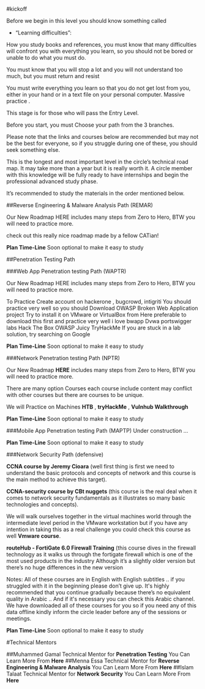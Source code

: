 #kickoff

Before we begin in this level you should know something called
-  “Learning  difficulties”:

How you study books and references, you must know that many difficulties will confront you with everything you learn, so you should not be bored or unable to do what you must do.

You must know that you will stop a lot and you will not understand too 
much, but you must return and resist

You must write everything you learn so that you do not get lost from you, either in your hand or in a text file on your personal computer. Massive practice .

This stage is for those who will pass the Entry Level.

Before you start, you must Choose your path from the 3 branches.

Please note that the links and courses below are recommended but may not be  the best for everyone, so if you struggle during one of these, you should seek something else.

This is the longest and most important level in the circle’s technical road map. It may take more than a year but it is really worth it. A circle member with this knowledge will be fully ready to have internships and begin the professional advanced study phase.

It’s recommended to study the materials in the order mentioned below.


##Reverse Engineering & Malware Analysis Path (REMAR)

Our New Roadmap HERE includes many steps from Zero to Hero, BTW you will need to practice more.

 ​check out this really nice roadmap made by a fellow CATian!


**Plan Time-Line** Soon
optional to make it easy to study
	

  ##Penetration Testing Path

###Web App Penetration testing Path (WAPTR)

Our New Roadmap HERE includes many steps from Zero to Hero, BTW you will need to practice more.

To Practice
Create account on hackerone , bugcrowd, intigriti
 You should practice very well so you should Download OWASP Broken Web Application project Try to install it on VMware or VirtualBox from Here
preferable to download this first and practice very well
i love 
bwapp 
Dvwa
portswigger labs
Hack The Box
OWASP Juicy
TryHackMe
If you are stuck in a lab solution, try searching on Google

**Plan Time-Line** Soon
optional to make it easy to study
			

###Network Penetration testing Path (NPTR)

Our New Roadmap **HERE** includes many steps from Zero to Hero, BTW you will need to practice more.

There are many option Courses each course include content may conflict with other courses but there are courses to be unique.

We will Practice on Machines **HTB** , **tryHackMe** , **Vulnhub Walkthrough**

**Plan Time-Line** Soon
optional to make it easy to study

###Mobile App Penetration testing Path (MAPTP)
Under construction … 

**Plan Time-Line** Soon
optional to make it easy to study

###Network Security Path (defensive)

**CCNA course by Jeremy Cioara** (well first thing is first we need to understand the basic protocols and concepts of network and this course is the main method to achieve this target).
	
**CCNA-security course by CBt nuggets** (this course is the real deal when it comes to network security fundamentals as it  illustrates so many basic technologies and concepts).

We will walk ourselves together in the virtual machines world through the intermediate level period in the VMware workstation but if you have any intention in taking this as a real challenge you could check this course as well **Vmware course**.

**routeHub - FortiGate 6.0 Firewall Training** (this course dives in the firewall technology as it walks us through the fortigate firewall which is one of the most used products in the industry 
Although it’s a slightly older version but there’s no huge differences in the new version  

Notes: 
All of these courses are in English with English subtitles .. if you struggled with it in the beginning please don’t give up. It's highly recommended that you continue gradually because there’s no equivalent quality in Arabic .. And if it's necessary you can check this Arabic channel.
We have downloaded all of these courses for you so if you need any of this data offline kindly inform the circle leader before any of the sessions or meetings.


**Plan Time-Line** Soon
optional to make it easy to study


#Technical Mentors

##Muhammed Gamal
Technical Mentor for **Penetration Testing**
You Can Learn More From **Here**
##Menna Essa
Technical Mentor for **Reverse Engineering & Malware Analysis**
You Can Learn More From **Here**
##Islam Talaat
Technical Mentor for **Network Security**
You Can Learn More From **Here**
